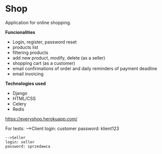 # Shop
Application for online shopping.

**Funcionalities**
- Login, register, password reset
- products list
- filtering products 
- add new product, modify, delete (as a seller)
- shopping cart (as a customer)
- email confirmations of order and daily reminders of payment deadline
- email invoicing

**Technologies used**
- Django
- HTML/CSS
- Celery
- Redis

https://everyshop.herokuapp.com/

For tests:
	-->Client
	login: customer
	password: klient123
	
	-->Seller
	login: seller
	password: sprzedawca
